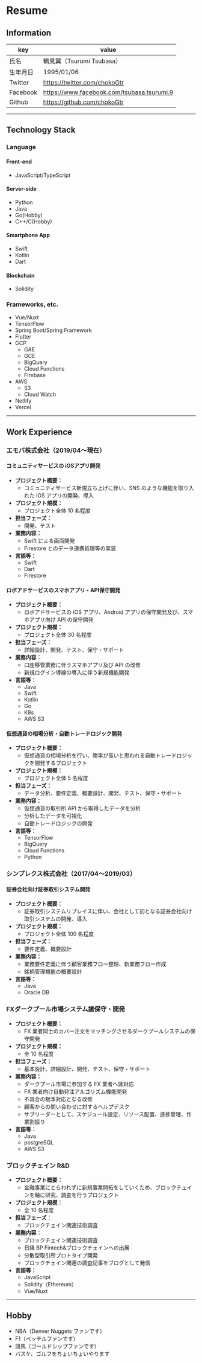 # Resume

## Information

|key|value|
|---|---|
|氏名|鶴見翼（Tsurumi Tsubasa）|
|生年月日|1995/01/06|
|Twitter|https://twitter.com/chokoGtr|
|Facebook|https://www.facebook.com/tsubasa.tsurumi.9|
|Github|https://github.com/chokoGtr|

---

## Technology Stack

### Language

#### Front-end
- JavaScript/TypeScript

#### Server-side
- Python
- Java
- Go(Hobby)
- C++/C(Hobby)

#### Smartphone App
- Swift
- Kotlin
- Dart

#### Blockchain
- Solidity

### Frameworks, etc.

- Vue/Nuxt
- TensorFlow
- Spring Boot/Spring Framework
- Flutter
- GCP
    - GAE
    - GCE
    - BigQuery
    - Cloud Functions
    - Firebase
- AWS
    - S3
    - Cloud Watch
- Netlify
- Vercel

---

## Work Experience

### エモバ株式会社（2019/04〜現在）

#### コミュニティサービスの iOSアプリ開発
- **プロジェクト概要：**
    - コミュニティサービス新規立ち上げに伴い、SNS のような機能を取り入れた iOS アプリの開発、導入
- **プロジェクト規模：**
    - プロジェクト全体 10 名程度
- **担当フェーズ：**
    - 開発、テスト
- **業務内容：**
    - Swift による画面開発
    - Firestore とのデータ連携処理等の実装
- **言語等：**
    - Swift
    - Dart
    - Firestore

#### ロボアドサービスのスマホアプリ・API保守開発
- **プロジェクト概要：**
    - ロボアドサービスの iOS アプリ、Android アプリの保守開発及び、スマホアプリ向け API の保守開発
- **プロジェクト規模：**
    - プロジェクト全体 30 名程度
- **担当フェーズ：**
    - 詳細設計、開発、テスト、保守・サポート
- **業務内容：**
    - 口座移管業務に伴うスマホアプリ及び API の改修
    - 新規ログイン導線の導入に伴う新規機能開発
- **言語等：**
    - Java
    - Swift
    - Kotlin
    - Go
    - K8s
    - AWS S3

#### 仮想通貨の相場分析・自動トレードロジック開発
- **プロジェクト概要：**
    - 仮想通貨の相場分析を行い、勝率が高いと思われる自動トレードロジックを開発するプロジェクト
- **プロジェクト規模：**
    - プロジェクト全体 5 名程度
- **担当フェーズ：**
    - データ分析、要件定義、概要設計、開発、テスト、保守・サポート
- **業務内容：**
    - 仮想通貨の取引所 API から取得したデータを分析
    - 分析したデータを可視化
    - 自動トレードロジックの開発
- **言語等：**
    - TensorFlow
    - BigQuery
    - Cloud Functions
    - Python


### シンプレクス株式会社（2017/04〜2019/03）
#### 証券会社向け証券取引システム開発
- **プロジェクト概要：**
    - 証券取引システムリプレイスに伴い、会社として初となる証券会社向け取引システムの開発、導入
- **プロジェクト規模：**
    - プロジェクト全体 100 名程度
- **担当フェーズ：**
    - 要件定義、概要設計
- **業務内容：**
    - 業務要件定義に伴う顧客業務フロー整理、新業務フロー作成
    - 銘柄管理機能の概要設計
- **言語等：**
    - Java
    - Oracle DB

### FXダークプール市場システム䛾保守・開発
- **プロジェクト概要：**
    - FX 業者同士のカバー注文をマッチングさせるダークプールシステムの保守開発
- **プロジェクト規模：**
    - 全 10 名程度
- **担当フェーズ：**
    - 基本設計、詳細設計、開発、テスト、保守・サポート
- **業務内容：**
    - ダークプール市場に参加する FX 業者へ䛾対応
    - FX 業者向け自動発注アルゴリズム機能開発
    - 不具合の根本対応となる改修
    - 顧客からの問い合わせに対するヘルプデスク
    - サブリーダーとして、スケジュール設定、リソース配置、進捗管理、作業割振り
- **言語等：**
    - Java
    - postgreSQL
    - AWS S3


### ブロックチェイン R&D
- **プロジェクト概要：**
    - 金融事業にとらわれずに新規事業開拓をしていくため、ブロックチェインを軸に研究、調査を行うプロジェクト
- **プロジェクト規模：**
    - 全 10 名程度
- **担当フェーズ：**
    - ブロックチェイン関連技術調査
- **業務内容：**
    - ブロックチェイン関連技術調査
    - 日経 BP Fintech&ブロックチェインへの出展
    - 分散型取引所プロトタイプ開発
    - ブロックチェイン関連の調査記事をブログとして発信
- **言語等：**
    - JavaScript
    - Solidity（Ethereum）
    - Vue/Nuxt

---
## Hobby

- NBA（Denver Nuggets ファンです）
- F1（ベッテルファンです）
- 競馬（ゴールドシップファンです）
- バスケ、ゴルフをちょいちょいやります